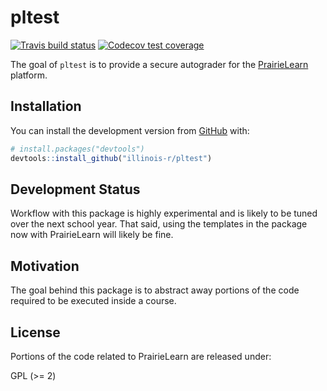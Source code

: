
<!-- README.md is generated from README.Rmd. Please edit that file -->

# pltest

<!-- badges: start -->

[![Travis build
status](https://travis-ci.org/illinois-r/pltest.svg?branch=master)](https://travis-ci.org/illinois-r/pltest)
[![Codecov test
coverage](https://codecov.io/gh/illinois-r/pltest/branch/master/graph/badge.svg)](https://codecov.io/gh/illinois-r/pltest?branch=master)
<!-- badges: end -->

The goal of `pltest` is to provide a secure autograder for the
[PrairieLearn](https://prairielearn.engr.illinois.edu/pl) platform.

## Installation

You can install the development version from
[GitHub](https://github.com/illinois-r/pltest) with:

``` r
# install.packages("devtools")
devtools::install_github("illinois-r/pltest")
```

## Development Status

Workflow with this package is highly experimental and is likely to be
tuned over the next school year. That said, using the templates in the
package now with PrairieLearn will likely be fine.

## Motivation

The goal behind this package is to abstract away portions of the code
required to be executed inside a course.

## License

Portions of the code related to PrairieLearn are released under:

GPL (\>= 2)
